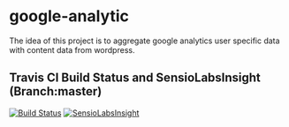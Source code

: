 google-analytic
=======

The idea of this project is to aggregate google analytics user specific data with content data from wordpress.

## Travis CI Build Status and SensioLabsInsight (Branch:master)
[![Build Status](https://travis-ci.org/lkochniss/google-analytic.svg?branch=master)](https://travis-ci.org/lkochniss/google-analytic)
[![SensioLabsInsight](https://insight.sensiolabs.com/projects/71042f7a-fd99-4543-a72c-9403d15574d3/big.png)](https://insight.sensiolabs.com/projects/71042f7a-fd99-4543-a72c-9403d15574d3)

